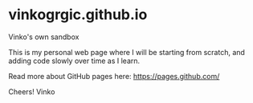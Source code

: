 vinkogrgic.github.io
====================

Vinko's own sandbox

This is my personal web page where I will be starting from scratch, and adding code slowly over time as I learn.

Read more about GitHub pages here: https://pages.github.com/

Cheers!
Vinko
